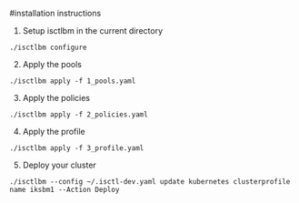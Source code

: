 #installation instructions

1. Setup isctlbm in the current directory

`./isctlbm configure`

2. Apply the pools

`./isctlbm apply -f 1_pools.yaml`

3. Apply the policies

`./isctlbm apply -f 2_policies.yaml`

4. Apply the profile

`./isctlbm apply -f 3_profile.yaml`

5. Deploy your cluster

`./isctlbm --config ~/.isctl-dev.yaml update kubernetes clusterprofile name iksbm1 --Action Deploy`

